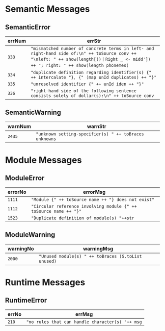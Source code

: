 # Semantic Messages

## SemanticError
errNum | errStr
----- | -----
`333`|`"mismatched number of concrete terms in left- and right-hand side of:\n" ++ toSource conv ++ "\nleft: " ++ show(length[()｜Right _ <- midd']) ++ "; right: " ++ show(length phonemes)`  
`334`|`"duplicate definition regarding identifier(s) {" ++ intercalate "}, {" (map unId duplicates) ++ "}"`   
`335`|`"unresolved identifier {" ++ unId iden ++ "}"`  
`336`|`"right-hand side of the following sentence consists solely of dollar(s):\n" ++ toSource conv`

## SemanticWarning
warnNum | warnStr
----- | -----
`2435`|`"unknown setting-specifier(s) " ++ toBraces unknowns`



# Module Messages

## ModuleError
errorNo | errorMsg
----- | -----
`1111`|`"Module {" ++ toSource name ++ "} does not exist"`  
`1112`|`"Circular reference involving module {" ++ toSource name ++ "}"`  
`1523`|`"Duplicate definition of module(s) "++str`  

## ModuleWarning
warningNo | warningMsg 
----- | -----
`2000`|`"Unused module(s) " ++ toBraces (S.toList unused)`



# Runtime Messages

## RuntimeError
errNo | errMsg
----- | -----
`210`|`"no rules that can handle character(s) "++ msg`

